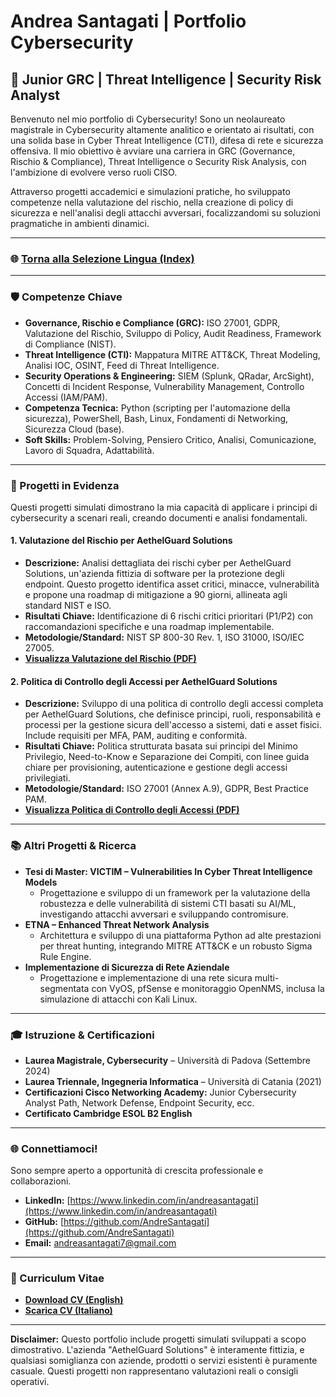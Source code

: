 # Andrea Santagati | Portfolio Cybersecurity

## 🚀 Junior GRC | Threat Intelligence | Security Risk Analyst

Benvenuto nel mio portfolio di Cybersecurity! Sono un neolaureato magistrale in Cybersecurity altamente analitico e orientato ai risultati, con una solida base in Cyber Threat Intelligence (CTI), difesa di rete e sicurezza offensiva. Il mio obiettivo è avviare una carriera in GRC (Governance, Rischio & Compliance), Threat Intelligence o Security Risk Analysis, con l'ambizione di evolvere verso ruoli CISO.

Attraverso progetti accademici e simulazioni pratiche, ho sviluppato competenze nella valutazione del rischio, nella creazione di policy di sicurezza e nell'analisi degli attacchi avversari, focalizzandomi su soluzioni pragmatiche in ambienti dinamici.

---

### 🌐 [Torna alla Selezione Lingua (Index)](./index.html)

---

### 🛡️ Competenze Chiave

*   **Governance, Rischio e Compliance (GRC):** ISO 27001, GDPR, Valutazione del Rischio, Sviluppo di Policy, Audit Readiness, Framework di Compliance (NIST).
*   **Threat Intelligence (CTI):** Mappatura MITRE ATT&CK, Threat Modeling, Analisi IOC, OSINT, Feed di Threat Intelligence.
*   **Security Operations & Engineering:** SIEM (Splunk, QRadar, ArcSight), Concetti di Incident Response, Vulnerability Management, Controllo Accessi (IAM/PAM).
*   **Competenza Tecnica:** Python (scripting per l'automazione della sicurezza), PowerShell, Bash, Linux, Fondamenti di Networking, Sicurezza Cloud (base).
*   **Soft Skills:** Problem-Solving, Pensiero Critico, Analisi, Comunicazione, Lavoro di Squadra, Adattabilità.

---

### 💼 Progetti in Evidenza

Questi progetti simulati dimostrano la mia capacità di applicare i principi di cybersecurity a scenari reali, creando documenti e analisi fondamentali.

#### **1. Valutazione del Rischio per AethelGuard Solutions**
*   **Descrizione:** Analisi dettagliata dei rischi cyber per AethelGuard Solutions, un'azienda fittizia di software per la protezione degli endpoint. Questo progetto identifica asset critici, minacce, vulnerabilità e propone una roadmap di mitigazione a 90 giorni, allineata agli standard NIST e ISO.
*   **Risultati Chiave:** Identificazione di 6 rischi critici prioritari (P1/P2) con raccomandazioni specifiche e una roadmap implementabile.
*   **Metodologie/Standard:** NIST SP 800-30 Rev. 1, ISO 31000, ISO/IEC 27005.
*   **[Visualizza Valutazione del Rischio (PDF)](./AethelGuard_Solutions_Risk_Assessment.pdf)**

#### **2. Politica di Controllo degli Accessi per AethelGuard Solutions**
*   **Descrizione:** Sviluppo di una politica di controllo degli accessi completa per AethelGuard Solutions, che definisce principi, ruoli, responsabilità e processi per la gestione sicura dell'accesso a sistemi, dati e asset fisici. Include requisiti per MFA, PAM, auditing e conformità.
*   **Risultati Chiave:** Politica strutturata basata sui principi del Minimo Privilegio, Need-to-Know e Separazione dei Compiti, con linee guida chiare per provisioning, autenticazione e gestione degli accessi privilegiati.
*   **Metodologie/Standard:** ISO 27001 (Annex A.9), GDPR, Best Practice PAM.
*   **[Visualizza Politica di Controllo degli Accessi (PDF)](./AethelGuard_Solutions_Access_Control_Policy.pdf)**

---

### 📚 Altri Progetti & Ricerca

*   **Tesi di Master: VICTIM – Vulnerabilities In Cyber Threat Intelligence Models**
    *   Progettazione e sviluppo di un framework per la valutazione della robustezza e delle vulnerabilità di sistemi CTI basati su AI/ML, investigando attacchi avversari e sviluppando contromisure.
*   **ETNA – Enhanced Threat Network Analysis**
    *   Architettura e sviluppo di una piattaforma Python ad alte prestazioni per threat hunting, integrando MITRE ATT&CK e un robusto Sigma Rule Engine.
*   **Implementazione di Sicurezza di Rete Aziendale**
    *   Progettazione e implementazione di una rete sicura multi-segmentata con VyOS, pfSense e monitoraggio OpenNMS, inclusa la simulazione di attacchi con Kali Linux.

---

### 🎓 Istruzione & Certificazioni

*   **Laurea Magistrale, Cybersecurity** – Università di Padova (Settembre 2024)
*   **Laurea Triennale, Ingegneria Informatica** – Università di Catania (2021)
*   **Certificazioni Cisco Networking Academy:** Junior Cybersecurity Analyst Path, Network Defense, Endpoint Security, ecc.
*   **Certificato Cambridge ESOL B2 English**

---

### 🌐 Connettiamoci!

Sono sempre aperto a opportunità di crescita professionale e collaborazioni.

*   **LinkedIn:** [https://www.linkedin.com/in/andreasantagati](https://www.linkedin.com/in/andreasantagati)
*   **GitHub:** [https://github.com/AndreSantagati](https://github.com/AndreSantagati)
*   **Email:** [andreasantagati7@gmail.com](mailto:andreasantagati7@gmail.com)

---

### 📄 Curriculum Vitae

*   **[Download CV (English)](./Andrea_Santagati_CV_EN.pdf)**
*   **[Scarica CV (Italiano)](./Andrea_Santagati_CV_IT.pdf)**

---

**Disclaimer:**
Questo portfolio include progetti simulati sviluppati a scopo dimostrativo. L'azienda "AethelGuard Solutions" è interamente fittizia, e qualsiasi somiglianza con aziende, prodotti o servizi esistenti è puramente casuale. Questi progetti non rappresentano valutazioni reali o consigli operativi.
